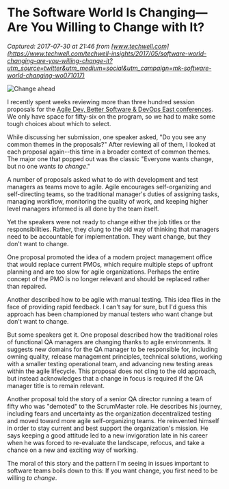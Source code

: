 # The Software World Is Changing—Are You Willing to Change with It?

_Captured: 2017-07-30 at 21:46 from [www.techwell.com](https://www.techwell.com/techwell-insights/2017/05/software-world-changing-are-you-willing-change-it?utm_source=twitter&utm_medium=social&utm_campaign=mk-software-world-changing-wo071017)_

![Change ahead](https://www.techwell.com/sites/default/files/stories/images/cropped_teasers/Beth%20Romanik/2017/change-ahead.jpg)

I recently spent weeks reviewing more than three hundred session proposals for the [ Agile Dev, Better Software & DevOps East conferences](https://adc-bsc-devops-east.techwell.com/). We only have space for fifty-six on the program, so we had to make some tough choices about which to select.

While discussing her submission, one speaker asked, "Do you see any common themes in the proposals?" After reviewing all of them, I looked at each proposal again--this time in a broader context of common themes. The major one that popped out was the classic "Everyone wants change, but no one wants _to change_."

A number of proposals asked what to do with development and test managers as teams move to agile. Agile encourages self-organizing and self-directing teams, so the traditional manager's duties of assigning tasks, managing workflow, monitoring the quality of work, and keeping higher level managers informed is all done by the team itself.

Yet the speakers were not ready to change either the job titles or the responsibilities. Rather, they clung to the old way of thinking that managers need to be accountable for implementation. They want change, but they don't want to change.

One proposal promoted the idea of a modern project management office that would replace current PMOs, which require multiple steps of upfront planning and are too slow for agile organizations. Perhaps the entire concept of the PMO is no longer relevant and should be replaced rather than repaired.

Another described how to be agile with manual testing. This idea flies in the face of providing rapid feedback. I can't say for sure, but I'd guess this approach has been championed by manual testers who want change but don't want to change.

But some speakers get it. One proposal described how the traditional roles of functional QA managers are changing thanks to agile environments. It suggests new domains for the QA manager to be responsible for, including owning quality, release management principles, technical solutions, working with a smaller testing operational team, and advancing new testing areas within the agile lifecycle. This proposal does not cling to the old approach, but instead acknowledges that a change in focus is required if the QA manager title is to remain relevant.

Another proposal told the story of a senior QA director running a team of fifty who was "demoted" to the ScrumMaster role. He describes his journey, including fears and uncertainty as the organization decentralized testing and moved toward more agile self-organizing teams. He reinvented himself in order to stay current and best support the organization's mission. He says keeping a good attitude led to a new invigoration late in his career when he was forced to re-evaluate the landscape, refocus, and take a chance on a new and exciting way of working.

The moral of this story and the pattern I'm seeing in issues important to software teams boils down to this: If you want change, you first need to be willing _to change_.

